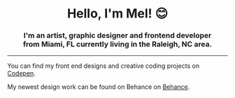 <h1 align="center">Hello, I'm Mel! 😊</h1>
<h3 align="center">I'm an artist, graphic designer and frontend developer <br>from Miami, FL currently living in the Raleigh, NC area.</h3>

<hr>
<p align="left">You can find my front end designs and creative coding projects on <a href="https://codepen.io/melipi" target="blank">Codepen</a>.</p>

<p align="left">My newest design work can be found on Behance on <a href="https://behance.net/melipi" target="blank">Behance</a>.</p>
